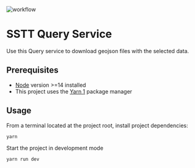 ![workflow](https://github.com/SecretSlowTravelTrips/sstt/actions/workflows/main.yml/badge.svg)
# SSTT Query Service

Use this Query service to download geojson files with the selected data.

## Prerequisites

- [Node](https://nodejs.org/en/download/) version >=14 installed
- This project uses the [Yarn 1](https://yarnpkg.com/getting-started/install) package manager


## Usage
From a terminal located at the project root, install project dependencies:

```bash
yarn
```

Start the project in development mode

```
yarn run dev
```
